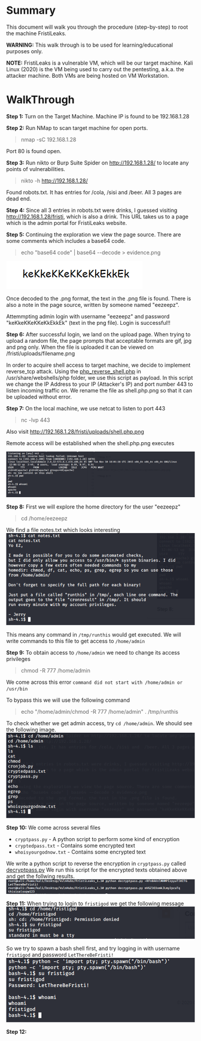 # Summary
This document will walk you through the procedure (step-by-step) to root the machine FristiLeaks.

**WARNING:** This walk through is to be used for learning/educational purposes only.

**NOTE:**
FristiLeaks is a vulnerable VM, which will be our target machine.
Kali Linux (2020) is the VM being used to carry out the pentesting, a.k.a. the attacker machine.
Both VMs are being hosted on VM Workstation.

# WalkThrough

**Step 1:**
Turn on the Target Machine. Machine IP is found to be 192.168.1.28

**Step 2:**
Run NMap to scan target machine for open ports. 
> nmap -sC 192.168.1.28

Port 80 is found open.

**Step 3:**
Run nikto or Burp Suite Spider on http://192.168.1.28/ to locate any points of vulnerabilities.
> nikto -h http://192.168.1.28/

Found robots.txt. It has entries for /cola, /sisi and  /beer. All 3 pages are dead end.

**Step 4:**
Since all 3 entries in robots.txt were drinks, I guessed visiting http://192.168.1.28/fristi, which is also a drink. 
This URL takes us to a page which is the admin portal for FristiLeaks website.

**Step 5:**
Continuing the exploration we view the page source. There are some comments which includes a base64 code.

> echo "base64 code" | base64 --decode > evidence.png 

![evidence.png](evidence.png)

Once decoded to the .png format, the text in the .png file is found.
There is also a note in the page source, written by someone named "eezeepz".

Attemmpting admin login with username "eezeepz" and password "keKkeKKeKKeKkEkkEk" (text in the png file). Login is successful!!


**Step 6:**
After successful login, we land on the upload page. When trying to upload a random file, the page prompts that acceptable formats are gif, jpg and png only. When the file is uploaded it can be viewed on /fristi/uploads/filename.png

In order to acquire shell access to target machine, we decide to implement reverse_tcp attack. 
Using the [php_reverse_shell.php](php_reverse_shell.php) in /usr/share/webshells/php folder, we use this script as payload.
In this script we change the IP Address to your IP (Attacker's IP) and port number 443 to listen incoming traffic on.
We rename the file as shell.php.png so that it can be uploaded without error.

**Step 7:**
On the local machine, we use netcat to listen to port 443
> nc -lvp 443

Also visit http://192.168.1.28/fristi/uploads/shell.php.png

Remote access will be established when the shell.php.png executes

![reverse_tcp.png](reverse_tcp.png)
  
**Step 8:**
First we will explore the home directory for the user "eezeepz"
> cd /home/eezeepz

We find a file notes.txt which looks interesting
![eezeepz_notes.png](eezeepz_notes.png)

This means any command in `/tmp/runthis` would get executed. We will write commands to this file to get access to `/home/admin`

**Step 9:**
To obtain access to `/home/admin` we need to change its access privileges
> chmod -R 777 /home/admin

We come across this error `command did not start with /home/admin or /usr/bin`

To bypass this we will use the following command
> echo "/home/admin/chmod -R 777 /home/admin" . /tmp/runthis

To check whether we get admin access, try `cd /home/admin`. We should see the following image.
![admin_access.png](admin_access.png)

**Step 10:**
We come across several files
- `cryptpass.py` - A python script to perform some kind of encryption
- `cryptedpass.txt` - Contains some encrypted text
- `whoisyourgodnow.txt` - Contains some encrypted text

We write a python script to reverse the encryption in `cryptpass.py` called [decryptpass.py](decryptpass.py)
We run this script for the encrypted texts obtained above and get the follwing results.
![decrypted_pass.png](decrypted_pass.png)

**Step 11:**
When trying to login to `fristigod` we get the following message
![fristigod_access1.png](fristigod_access1.png)

So we try to spawn a bash shell first, and try logging in with username `fristigod` and password `LetThereBeFristi!`
![fristigod_access2.png](fristigod_access2.png)

**Step 12:**


  



